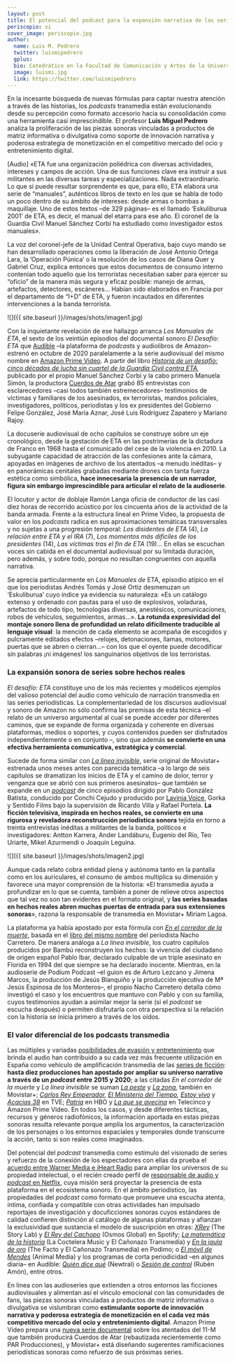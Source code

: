 ```yaml
---
layout: post
title: El potencial del podcast para la expansión narrativa de las series de no ficción
periscopio: si
cover_image: periscopio.jpg
author:
  name: Luis M. Pedrero
  twitter: luismipedrero
  gplus:  
  bio: Catedrático en la Facultad de Comunicación y Artes de la Universidad Nebrija
  image: luismi.jpg
  link: https://twitter.com/luismipedrero
---
```

En la incesante búsqueda de nuevas fórmulas para captar nuestra atención a través de las historias, los *podcasts* transmedia están evolucionando desde su percepción como formato accesorio hacia su consolidación como una herramienta casi imprescindible. El profesor **Luis Miguel Pedrero** analiza la proliferación de las piezas sonoras vinculadas a productos de matriz informativa o divulgativa como soporte de innovación narrativa y poderosa estrategia de monetización en el competitivo mercado del ocio y entretenimiento digital.

[Audio] «ETA fue una organización poliédrica con diversas actividades, intereses y campos de acción. Una de sus funciones clave era instruir a sus militantes en las diversas tareas y especializaciones. Nada extraordinario. Lo que sí puede resultar sorprendente es que, para ello, ETA elabora una serie de “manuales”, auténticos libros de texto en los que se habla de todo un poco dentro de su ámbito de intereses: desde armas o bombas a maquillaje. Uno de estos textos –de 329 páginas– es el llamado ‘Eskuliburua 2001’ de ETA, es decir, el manual del etarra para ese año. El coronel de la Guardia Civil Manuel Sánchez Corbí ha estudiado como investigador estos manuales».

La voz del coronel-jefe de la Unidad Central Operativa, bajo cuyo mando se han desarrollado operaciones como la liberación de José Antonio Ortega Lara, la ’Operación Púnica’ o la resolución de los casos de Diana Quer y Gabriel Cruz, explica entonces que estos documentos de consumo interno contenían todo aquello que los terroristas necesitaban saber para ejercer su “oficio” de la manera más segura y eficaz posible: manejo de armas, artefactos, detectores, escáneres… Habían sido elaborados en Francia por el departamento de “I+D” de ETA, y fueron incautados en diferentes intervenciones a la banda terrorista.

![]({{ site.baseurl }}/images/shots/imagen1.jpg)

Con la inquietante revelación de ese hallazgo arranca *Los Manuales de ETA*, el sexto de los veintiún episodios del documental sonoro *El Desafío: ETA* que [Audible](https://www.audible.es/pd/El-Desafio-ETA-Audiolibro/B08LMGPZ4R?ref=a_library_t_c5_libItem_&pf_rd_p=3f417362-04f5-41fe-9a3e-8c17695f2c0f&pf_rd_r=7SVWYEZ2PYVD9FGFQG1C) –la plataforma de *podcasts* y audiolibros de Amazon– estrenó en octubre de 2020 paralelamente a la serie audiovisual del mismo nombre en [Amazon Prime Video](https://www.audible.es/pd/El-Desafio-ETA-Audiolibro/B08LMGPZ4R?ref=a_library_t_c5_libItem_&pf_rd_p=3f417362-04f5-41fe-9a3e-8c17695f2c0f&pf_rd_r=7SVWYEZ2PYVD9FGFQG1C). A partir del libro *[Historia de un desafío: cinco décadas de lucha sin cuartel de la Guardia Civil contra ETA](https://www.planetadelibros.com/libro-historia-de-un-desafio/327360),* publicado por el propio Manuel Sánchez Corbí y la cabo primero Manuela Simón, la productora [Cuerdos de Atar](http://cuerdosdeatar.tv/) grabó 85 entrevistas con esclarecedores –casi todos también estremecedores– testimonios de víctimas y familiares de los asesinados, ex terroristas, mandos policiales, investigadores, políticos, periodistas y los ex presidentes del Gobierno Felipe González, José María Aznar, José Luis Rodríguez Zapatero y Mariano Rajoy.

La docuserie audiovisual de ocho capítulos se construye sobre un eje cronológico, desde la gestación de ETA en las postrimerías de la dictadura de Franco en 1968 hasta el comunicado del cese de la violencia en 2010. La subyugante capacidad de atracción de las confesiones ante la cámara, apoyadas en imágenes de archivo de los atentados –a menudo inéditas– y en panorámicas cenitales grabadas mediante drones con tanta fuerza estética como simbólica, **hace innecesaria la presencia de un narrador, figura sin embargo imprescindible para articular el relato de la audioserie**.

El locutor y actor de doblaje Ramón Langa oficia de conductor de las casi diez horas de recorrido acústico por los cincuenta años de la actividad de la banda armada. Frente a la estructura lineal en Prime Video, la propuesta de valor en los *podcasts* radica en sus aproximaciones temáticas transversales y no sujetas a una progresión temporal: *Los disidentes de ETA* (4), *La relación entre ETA y el IRA* (7), *Los momentos más difíciles de los presidentes* (14), *Las víctimas tras el fin de ETA* (19)… En ellas se escuchan voces sin cabida en el documental audiovisual por su limitada duración, pero además, y sobre todo, porque no resultan congruentes con aquella narrativa.

Se aprecia particularmente en *Los Manuales de* ETA, episodio atípico en el que los periodistas Andrés Tomás y José Ortiz desmenuzan un ‘Eskuliburua’ cuyo índice ya evidencia su naturaleza: «Es un catálogo extenso y ordenado con pautas para el uso de explosivos, voladuras, artefactos de todo tipo, tecnologías diversas, anestésicos, comunicaciones, robos de vehículos, seguimientos, armas…». **La rotunda expresividad del montaje sonoro llena de profundidad un relato difícilmente traducible al lenguaje visual**: la mención de cada elemento se acompaña de escogidos y pulcramente editados efectos –relojes, detonaciones, llamas, motores, puertas que se abren o cierran…– con los que el oyente puede decodificar sin palabras ¡ni imágenes! los sanguinarios objetivos de los terroristas.

### La expansión sonora de series sobre hechos reales

*El desafío: ETA* constituye uno de los más recientes y modélicos ejemplos del valioso potencial del audio como vehículo de narración transmedia en las series periodísticas. La complementariedad de los discursos audiovisual y sonoro de Amazon no sólo confirma las premisas de esta técnica –el relato de un universo argumental al cual se puede acceder por diferentes caminos, que se expande de forma organizada y coherente en diversas plataformas, medios o soportes, y cuyos contenidos pueden ser disfrutados independientemente o en conjunto –, sino que además **se convierte en una efectiva herramienta comunicativa, estratégica y comercial**.

Sucede de forma similar con *[La línea invisible](https://lalineainvisible.movistarplus.es/sinopsis)*, serie original de Movistar+ estrenada unos meses antes con parecida temática –a lo largo de seis capítulos se dramatizan los inicios de ETA y el camino de dolor, terror y venganza que se abrió con sus primeros asesinatos– que también se expande en un *[podcast](https://lalineainvisible.movistarplus.es/sinopsis)* de cinco episodios dirigido por Pablo González Batista, conducido por Conchi Cejudo y producido por [Lavinia Voice](https://lalineainvisible.movistarplus.es/sinopsis), Gorka y Sentido Films bajo la supervisión de Ricardo Villa y Rafael Portela. **La ficción televisiva, inspirada en hechos reales, se convierte en una rigurosa y reveladora reconstrucción periodística sonora** tejida en torno a treinta entrevistas inéditas a militantes de la banda, políticos e investigadores: Antton Karrera, Ander Landáburu, Eugenio del Río, Teo Uriarte, Mikel Azurmendi o Joaquín Leguina.

![]({{ site.baseurl }}/images/shots/imagen2.jpg)

Aunque cada relato cobra entidad plena y autónoma tanto en la pantalla como en los auriculares, el consumo de ambos multiplica su dimensión y favorece una mayor comprensión de la historia: «El transmedia ayuda a profundizar en lo que se cuenta, también a poner de relieve otros aspectos que tal vez no son tan evidentes en el formato original, y **las series basadas en hechos reales abren muchas puertas de entrada para sus extensiones sonoras**», razona la responsable de transmedia en Movistar+ Miriam Lagoa.

La plataforma ya había apostado por esta fórmula con *[En el corredor de la muerte](https://enelcorredordelamuerte.movistarplus.es/)*, basada en el [libro del mismo nombre](https://www.planetadelibros.com/libro-en-el-corredor-de-la-muerte/246960) del periodista Nacho Carretero. De manera análoga a *La línea invisible*, los cuatro capítulos producidos por Bambú reconstruyen los hechos: la vivencia del ciudadano de origen español Pablo Ibar, declarado culpable de un triple asesinato en Florida en 1994 del que siempre se ha declarado inocente. Mientras, en la audioserie de Podium Podcast –el guion es de Arturo Lezcano y Jimena Marcos, la producción de Jesús Blanquiño y la producción ejecutiva de Mª Jesús Espinosa de los Monteros–, el propio Nacho Carretero detalla cómo investigó el caso y los encuentros que mantuvo con Pablo y con su familia, cuyos testimonios ayudan a asimilar mejor la serie (si el *podcast* se escucha después) o permiten disfrutarla con otra perspectiva si la relación con la historia se inicia primero a través de los oídos.

### El valor diferencial de los podcasts transmedia

Las múltiples y variadas [posibilidades de evasión y entretenimiento](https://podjobs.net/job/netflix/head-of-audio-podcast-programming-editorial-publishing?utm_source=podnews.net&utm_medium=email&utm_campaign=podnews.net:2021-04-19) que brinda el audio han contribuido a su cada vez más frecuente utilización en España como vehículo de amplificación transmedia de las [series de ficción](https://sep2020.egregius.es/ponencia/el-podcast-como-extension-transmedia-sonora-de-la-ficcion-audiovisual-usos-y-estrategias-en-las-series-espanolas/): **hasta diez producciones han apostado por ampliar su universo narrativo a través de un *podcast* entre 2015 y 2020**; a las citadas *En el corredor de la muerte* y *La línea invisible* se suman *[La peste](https://elcanonazo.com/el-confesor-podcast-la-peste/)* y *[La zona](https://elcanonazo.com/este-universo-transmedia-la-zona-la-serie-movistar/),* también en Movistar+; *[Carlos Rey Emperador](http://lab.rtve.es/carlos-v/podcast), [El Ministerio del Tiempo](http://lab.rtve.es/carlos-v/podcast),* *[Estoy vivo](https://www.rtve.es/television/estoy-vivo/podcast/)* y *[Acacias 38](https://www.rtve.es/television/estoy-vivo/podcast/)* en TVE; *[Patria](https://www.rtve.es/television/estoy-vivo/podcast/)* en HBO y *[La que se avecina](https://www.amazon.es/La-Que-Se-Avecina/dp/B08K97XVQ9)* en Telecinco y Amazon Prime Video. En todos los casos, y desde diferentes tácticas, recursos y géneros radiofónicos, la información aportada en estas piezas sonoras resulta relevante porque amplía los argumentos, la caracterización de los personajes o los entornos espaciales y temporales donde transcurre la acción, tanto si son reales como imaginados.

Del potencial del *podcast* transmedia como estímulo del visionado de series y refuerzo de la conexión de los espectadores con ellas da prueba el [acuerdo entre Warner Media e iHeart Radio](https://podcastbusinessjournal.com/podcasts-being-created-to-support-tv-shows/) para ampliar los universos de su propiedad intelectual, o el recién creado perfil de [responsable de audio y *podcast* en Netflix](https://podjobs.net/job/netflix/head-of-audio-podcast-programming-editorial-publishing?utm_source=podnews.net&utm_medium=email&utm_campaign=podnews.net:2021-04-19), cuya misión será proyectar la presencia de esta plataforma en el ecosistema sonoro. En el ámbito periodístico, las propiedades del *podcast* como formato que promueve una escucha atenta, íntima, confiada y compatible con otras actividades han impulsado reportajes de investigación y docuficciones sonoras cuyos estándares de calidad confieren distinción al catálogo de algunas plataformas y afianzan la exclusividad que sustancia el modelo de suscripción en otras: *[XRey](https://mip.umh.es/blog/2021/04/07/las-mejores-narrativas-de-2020-ii/)* (The Story Lab) y *[El Rey del Cachopo](https://open.spotify.com/show/4d6z5n4REwg0JoBoXnnuA8)* (Osmos Global) en Spotify; *[La matemática de la historia](https://podimo.com/es/shows/08c4e884-6362-4d87-9992-d9afc510137e)* (La Coctelera Music y El Cañonazo Transmedia) y *[En la jaula de oro](https://podimo.com/es/shows/4a712f86-19c0-4374-a9bd-4673ccf77936)* (The Facto y El Cañonazo Transmedia) en Podimo; o *[El móvil de Mendes](https://www.audible.es/pd/El-Movil-de-Mendes-Audiolibro/B08K3LM3XR)* (Animal Media) y los programas de corta periodicidad –en algunos diaria– en Audible: *[Quién dice qué](https://www.audible.es/pd/Quien-dice-que-Podcast/B08K98BLFM)* (Newtral) o *[Sesión de control](https://www.audible.es/pd/Sesion-de-Control-Podcast/B08K3QZQNF?qid=1619124288&sr=1-1&ref=a_search_c3_lProduct_1_1&pf_rd_p=edc39886-a4e3-4991-8ce5-effa92157a44&pf_rd_r=0RY48TZFZTD8MN96QNP7)* (Rubén Amón), entre otros.

En línea con las audioseries que extienden a otros entornos las ficciones audiovisuales y alimentan así el vínculo emocional con las comunidades de fans, las piezas sonoras vinculadas a productos de matriz informativa o divulgativa se vislumbran como **estimulante soporte de innovación narrativa y poderosa estrategia de monetización en el cada vez más competitivo mercado del ocio y entretenimiento digital**. Amazon Prime Video prepara una [nueva serie documental](https://www.elconfidencialdigital.com/articulo/medios/amazon-prime-video-prepara-serie-documental-atentados-11-m/20210421180626234110.html) sobre los atentados del 11-M que también producirá Cuerdos de Atar (rebautizada recientemente como PAR Producciones), y Movistar+ está diseñando sugerentes ramificaciones periodísticas sonoras como refuerzo de sus próximas series.